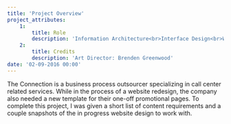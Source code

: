 ```yaml
---
title: 'Project Overview'
project_attributes:
    1:
        title: Role
        description: 'Information Architecture<br>Interface Design<br>Web Development'
    2:
        title: Credits
        description: 'Art Director: Brenden Greenwood'
date: '02-09-2016 00:00'
---
```


The Connection is a business process outsourcer specializing in call center related services. While in the process of a website redesign, the company also needed a new template for their one-off promotional pages. To complete this project, I was given a short list of content requirements and a couple snapshots of the in progress website design to work with.